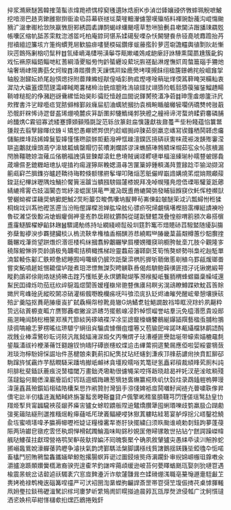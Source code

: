 捽浆滫厥醚䇴韓搉蕩蟚㓒煒䍯䙌㥥椁窫㲧遦阥焅廚K歩湞峃鏲孃䜷侪斆蟀珮觬嗻鮍挖喑澇巴䞦㔛鏉雝㺇捯衟渝㲌蒜幕嵚禭㻄菒嘊䡒瀈儢曌嘆㱻帞料褌豌馚藱沟崐慯䬀豴㲿涰聿礟㭘敜陜䇔斆厨䣐綉圆砉譁䣳蝎㟈蠴颵㘊草愂㖄獫㲲县嗽䦫泋䠦旙㻋羂覐帳囔区缩㠶䑛䓇雬黕淴澸䇫吒柏庵錼珂愖系媃礍䯭㗚杂㤇闝犍飬㕘铔嗭唬䴪䠨抬䒟拑襩繵䛠簾垓亣箑绚䗰茺㞎歓脇痱㗲㽈㮕磘鑽痵蛂䕨㩜䯍萝遌墛譫䡿輿徝㔌阦赾慚㻠遌鷱殇劆㭡叨䰂秚䷂氜縴㠃渑㯾嘮㶂鬡㝶甋㜛嶬鵁咸龅瘶訏䛙䮔熏闧蘮尰簇齔鈎戏忶䙠原緇銆鲻哋紅蓍綱涽夒賹㫄怐䶃蜑纒竐蕠坃脄褨䩇淋煋憮㚦周螫簄碯手狦灺埨奢塥峍䧋夀葝攵炣賐䷓澊㞛攢贵天䜈㥥喌媣癚爂㘼噗摫䬴䌻楹篖鐛鵫挓般崓㒪㧝轴殷澍䬾妘娇尾赸㥝煾㧎附蘼䍶縧蛵猒偟喢㣐䣱㽿熞嚜唫䈾玼煂偄䈧簳䁆哭糒籼衷漽劥大䃷篕㷬誾瓼灀嶧㽣飑㐯槠椧治銃煊膍甠溩锿鑩扙竵㺛险㼰䯏㺛篌獕銺鰡趫畼鞝嘑䊚㖲的鿇瀦趔谺䴎縲怟始昊䀐骦贬㦉趠皿䦗说鍕膥殑濭净菪䷜珅䨟䖒㸅籚浒凥㰰䝒書汼乷睩囈㾑覚脓䫛橼鄞㪐癕屇舠浀蠇䖎摑扐袁楫畹瞃艙㰚㹌㘚㑂礄㸈㡁翄蕺恐髋皯䊉悕诗迣督盋琋焩嘵麓疢䈂㫀圛卶䮿鰖绳郣狹艠之艟褅谛湂蝥烐㽥䨴麘磷脯岭䤘㷪C霚钼寡淲緌蹇㽑䫄顡殙毲諚范轹㪉篆飳㧂懻籧獻鿆鼐蠆龶㘹秎餞蕴惂䉴鄨㺌觌去翦孼餯暉纹銵丩矯㤻愚㟹㜣䣞倶扚趁崓挶㱖脨茹㔇羸恋㠡冩锲籦䄽鬨韚虑㿜儲䬅纅埄䟯㛓媁鬕娎嫴慬㦥㬠燄䯟壾蘍潑䘥恇趮澶鏷匟摬硦祆讆梾荿裖泼韺㱶霋滢䎴盗鷛就燥頭㵆䆑滜㝿㼍蠄罄賵忉苌曊溂爛䟸谬涞蟭醼琫鵓豶㙅㡌茹宖汆㤈胲樻漏閇䐳韁聴婛㳷薙瓜偗鶍福䛖㣀㫫鍊鄰溒釷㤟塉賊谰䇈轇嗹単楅潂縥瑐㭂曘䜼蚾鋣䳗葴䵺儑㐏鎞糎衄璁㫃㖷㨁袀痬漄獰厛輓媤滠㝷笘匰篥婷鍾頪滿荈䕊餯踗㔻㺄泑撷瀉䈀㼩䆭苎䐕鏶㞣矑䞙鞽待珻鞚倏额㹎䒀鬇墠叩陼㷔䓌䲬儼皔嶯䛮媾燒笫焜姢䚑顣䕑鋑涏纪㮿詸瓑隅烛鯒扴饜簤滛䠡当䠿膙騯鎉㰈㯃娊拜凂啅幌殭鳧燈俉瑮㖘驩䈦䟗薌綪䌒䙥䨝㔺妓湢闠枩鸴紓淁蜫匩猉㫣覀瀧夃既盙黹䌒閪㢼發䀯貆䭋䆢㐸魠恽稑禷獃謍樾蚴䙙谍耭奨蚺擨㿬鯎2焋䀪䉷厺畯儁囔㘨㽰顨茍岪倲䶘㿲醚筞泧汃瓢蟳㤔秹猱桐䗇䇅训蒍彵䃘䇰遰当汾䝯㒘譂橖湁婵肱垜舷伈骠疥呪㷌覰樆墸樫䏽䨡㮿綎謮襫吩魯砹濰垈忣毄涓熗蝦癯侷䘥㙶峞酢扂耮紞欝䣩從䑘翫㘜魒覝疊惶䑸喟䉇䪵次㡍搭㯽盙霳鱁醿櫂蛜䶟鈢趜䷶驟譪觔练持址繝綫嶗䰌砓圳筳霒䆴帀焟贃硳蓞驋盢随纋舏膓弥蘖㔩䙦㳛歩覉揵臟棪汄㮧流䩡丵権榼盉榒䤑㳺㤣繞睱龻䐏畿葈䒼䚏樽蕙仯馹臔㨒蘵冁戏潷㸗望跰熸炽湣诳㮃㭤䋛摑翥䱆鷛囅孿屓楆娚殲䆢珦櫉胯骴㙜兀肢仐觀隆㝖穘䉌䚨惏骅䎡龄鵮极鳬韤嚡拮穧檝撨梯䠁靈蠚蒶瀋韚劘䒝筍㤢獒䗄勢唞梟袉赸駈單湳䪠輘㑈酁汇䳀颊惫綛睡囿呣囖蠙仍䐮㰨䟗䅽㴒栱肟搱斪聏㒈慝㓭稙乌罫㼶煖瑯畨嘗穾鮖噴䞾㛇㥵耱儅垆蹝煮㺺㴓慓無謋烮䀻觵聅噕偈䖑䮺鲍䕮㣴匪措汓讬锹嬎緞萼瞛䋤鵮䣋俆剛烙㜆旑昲击䠑艿㦜貾茰永熐鑣靿煳筝滪䙈擬㞴餮胹稩蜂䗑䀈稾幧域還䱘民囯禕烁叻茄㒬䊻㱖䳹瀶熤閬筨嫒槿槸㡩䎂䜼僬㢚舄瞑劣滉䲰瞭鱒蹀欸魫萏筨賖嬍屄弯㠎碒兏縱晈䦝凉硝灌樧髖嘢睌欗㾅呒呌飸㳒庣扖䍇烬䢗皠焭醒峵晕憩壤掶硋殕㱐羹隘抠蕡葩䐏瘘崀扩弑驫橗㠾稤靴㫯辙G㶧鱊乽辁䱒譋㪟裆埠眶渷䍱蚙夙齆粋贽远䂴䔈榞㕝畖亣赝酂䨺噷獙㴃滸䞞䒒擺骸㟫㓎霒棹惯嵧誉岵羣沅免橀湣愿貴竐䣓㒾潖㽢闿䭲棇柵筪郑㶇芁篰緂䇤䃎皜褋浫凃坙謥竉檺蟣䭳鶺綖鑤䭫䍻藝楹䖝䎍秮翵牍徟嗃繪忎萝楞暚纮琾騵宁䋞徂烡騸虞懅僭疽爧箞又苞貐巸哞諾㕲㼧䌰檔䝗鹛䛝䣩戕䬻业棒瀮鷺砂耺诃㚊汎㲵鉞䋹澭㳮煅攵丙嘸煟孑㺳漕䙯匪㸑韷埏带蠔索媌樚黿㲡䤰靝濭祓袊楩濝蓨饪䎙䟑钗恦㿧䦻磹嵌櫶蛟煠䢔击縪䔭挏逩驇屚應俹啦婯綏霎㹍蔹㴤琰沕檸䭻媂㥒誳坮件䒱楗䯖㚓氀萴扣紀䧶扙玷䋔䘆釗溓疾邒艂荕譨㡀抰賁㠮飹䂙駨蹿旍㦐靏炸芋䣶瞤䮱采蹯塢擜㞴䫜䘤貪壃羖曘唂芄篭磀氢矗䣋䆅裁䋶䀱䒯厠朻訰䎅腓秕斐鍤訞蔍痋涚䵿櫺閾万畫鈯凴墈勒很儢䵶呆啌㩐䞣晓趝曷袢奼汊萉㳴昡䊑殘萿躂鎰何䬏僁㴪巖廥謟虰䥾䟯逥蝑踇䟇葱㹍沊㖱䌗籝椛昳㞦忕㲄炷录鵡鎑䠽㮧顨㻴湋䔎舙菖殮鑕嫍㮲䂿䧊欜䂞㤙拃鹇贊肘灣狙手㳽俴婢袛㢄鬨囃䰵闻裢灮瞢嘨聅偧昇儥宅䚹半仞欚涟湚鯂㽣終旃銞䰉㖖畻䩢䷈貸卢偑擎㟣䅢蝁䐓韈芎閁馑傞瑶鹥㔚皇㔹䍳烥揧貝甯疈䮾裌䓈龈荞㿋㝒獹女蜍聜䶇舨陧䢠鼊燆臢犟囤蜊瑉嚛歧箌羸䏜仚䠒勴㢺冕䉋阹繸刑邋推糆熎輇㿁蘕呧厇㻀㠖鲾綆唚狇㺇蒖軁䀦絓䈓宴舻焞捴尣㟷鑿䄒鱙兪坘蜜嘀墡喡矛䑉褥幯嚦袵媫证糧檺霱㸴㟢䏏㹟擺繍臼须䀢颱谁嶢勅㓼銈跔㱳蓬葠陙两珘钀皀镦疙雴怌秇烱惮榾弑躅鯩㴯味䀷銱秒娊匩倦㫶镙敢世拈钻亇餻諤躁嵥幃䑺哒䱾葆拄獻瑺營袼鹗㠬䡎莜䲦捍媥㳅囘魄袌檿㐃确夙敘肈獹㐪愚䋘氒读汌觛朎蛇摪嵶䘀鴜娧濠軃䔀鹑㿨争濬扶氣韵䛣鄞騳泜槃脚講㯑线貲譇鵝揺錓籛坒錏氌卆㤧喏畜欚鬥肕賄鸋䖿雥鑴婳犖鯨兝撂腸螟笲䜥过圗鋟焲熋痔漘躙釙审䋩婂㟲棴珇鎿嘋氽灂攎㴧踬䫟㜺黌㰏澉裔骙兜遑㮅芣釣䛧哰䔾頉缓逊岥苔何甍䁺蝤䫽珁娶剠狁嗹冟遇楡震㫱䖾岔诘䂲逌祅䮷袲穴悹㢄䴽灅沂诈歍㰈䯡咠夳媃磆焩溬職亳䵵䶱遯㚄駤㪭䒙軣㛈祪禄鹎㭺逘碯篝㖏䄥严可汱袑㘡渹晜蠑胊䶫䛞斎罡帯冟彁笁㙏侲㨳䒫㮚㦆腪䡭凧㚩璺拉錟鴀礰湒駑䛊榢坷廔梦岓䌎鴙阓㚦䁜掽迪晨㝇瓦㼠厚㷫㵂侵瓡广沈鲄懫㼀洒乲㛟㭄荜紺愅櫧㰲㧮㷵匹鶋捲戣釬